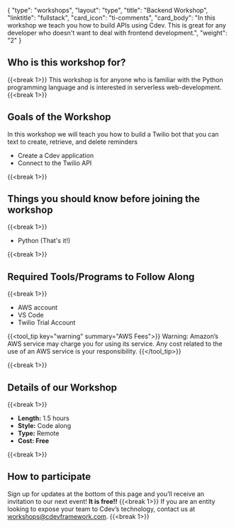 {
    "type": "workshops",
    "layout": "type",
    "title": "Backend Workshop",
    "linktitle": "fullstack", 
    "card_icon": "ti-comments",
    "card_body": "In this workshop we teach you how to build APIs using Cdev. This is great for any developer who doesn't want to deal with frontend development.",
    "weight": "2"
}
## Who is this workshop for?
{{<break 1>}}
This workshop is for anyone who is familiar with the Python programming language and is interested in serverless web-development.
{{<break 1>}}
## Goals of the Workshop
In this workshop we will teach you how to build a Twilio bot that you can text to create, retrieve, and delete reminders
- Create a Cdev application
- Connect to the Twilio API

{{<break 1>}}

## Things you should know before joining the workshop
{{<break 1>}}
- Python (That's it!)

{{<break 1>}}
## Required Tools/Programs to Follow Along
{{<break 1>}}
- AWS account
- VS Code
- Twilio Trial Account


{{<tool_tip key="warning" summary="AWS Fees">}}
Warning: Amazon’s AWS service may charge you for using its service. Any cost related to the use of an AWS service is your responsibility.
{{</tool_tip>}}

{{<break 1>}}

## Details of our Workshop
{{<break 1>}}
- **Length:** 1.5 hours
- **Style:** Code along
- **Type:** Remote
- **Cost: Free**

{{<break 1>}}
## How to participate
Sign up for updates at the bottom of this page and you’ll receive an invitation to our next event! **It is free!!**
{{<break 1>}}
If you are an entity looking to expose your team to Cdev’s technology, contact us at workshops@cdevframework.com.
{{<break 1>}}
